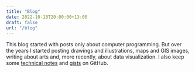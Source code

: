 ```yaml
---
title: "Blog"
date: 2022-10-18T20:00:00+13:00
draft: false
url: "/blog"
---
```


This blog started with posts only about computer programming. But over the
years I started posting drawings and illustrations, maps and GIS images,
writing about arts and, more recently, about data visualization.
I also keep some [technical notes][notes] and [gists] on GitHub.

[notes]: https://github.com/kinow/kinoshita.eti.br/tree/master/notes
[gists]: https://gist.github.com/kinow/
